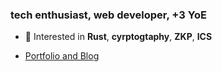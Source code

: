 
<h3>tech enthusiast, web developer, +3 YoE</h3>

- 🌱 Interested in **Rust**, **cyrptogtaphy**, **ZKP**, **ICS**

- [Portfolio and Blog](https://www.bautidev.com/)
